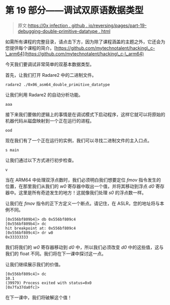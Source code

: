 # 第 19 部分——调试双原语数据类型

> 原文:[https://0x infection . github . io/reversing/pages/part-19-debugging-double-primitive-datatype . html](https://0xinfection.github.io/reversing/pages/part-19-debugging-double-primitive-datatype.html)

如需所有课程的完整目录，请点击下方，因为除了课程涵盖的主题之外，它还会为您提供每个课程的简介。[https://github.com/mytechnotalent/hacking\_c-\_arm64](https://github.com/mytechnotalent/hacking\_c-\_arm64)

今天我们要调试非常简单的双基本数据类型。

首先，让我们打开 Radare2 中的二进制文件。

```
radare2 ./0x06_asm64_double_primitive_datatype

```

让我们利用 Radare2 的自动分析功能。

```
aaa

```

接下来我们要做的逻辑上的事情是在调试模式下启动程序，这样它就可以将原始的机器代码从磁盘映射到一个正在运行的进程。

```
ood

```

现在我们有了一个正在运行的实例，我们可以寻找二进制文件的主入口点。

```
s main

```

让我们通过以下方式进行初步检查。

```
v

```

当在 ARM64 中处理双浮点数时，我们必须明白我们想要定位 *fmov* 指令发生的位置，在那里我们从我们的 *w0* 寄存器中取出一个值，并将其移动到浮点 *d0* 寄存器中。这里是所有奇迹发生的地方！这就像我们处理 *s0* 的浮点数一样。

让我们在 *fmov* 指令的正下方定义一个断点。请记住，在 ASLR，您的地址将与本例不同。

```
[0x556bf809b4]> db 0x556bf809c4
[0x556bf809b4]> dc
hit breakpoint at: 0x556bf809c4
[0x556bf809c4]> dr w0
0x33333333

```

我们将我们的 *w0* 寄存器移动到 *d0* 中，所以我们必须改变 *d0* 中的这些值，这与我们的 float 不同。我们将在下一课中探讨这一点。

让我们继续展示我们的价值。

```
[0x556bf809c4]> dc
10.1
(39979) Process exited with status=0x0
[0x7fa37da0fc]>

```

在下一课中，我们将破解这个值！